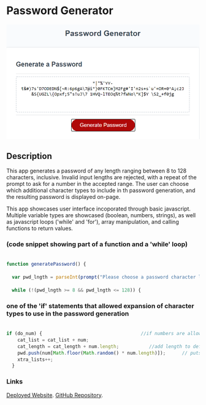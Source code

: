 # Password Generator

![Password Generator](./Assets/images/password_generator.png)

## Description 

This app generates a password of any length ranging between 8 to 128 characters, inclusive. Invalid input lengths are rejected, with a repeat of the prompt to ask for a number in the accepted range. The user can choose which additional character types to include in th password generation, and the resulting password is displayed on-page.

This app showcases user interface incoporated through basic javascript. Multiple variable types are showcased (boolean, numbers, strings), as well as javascript loops ('while' and 'for'), array manipulation, and calling functions to return values.


### (code snippet showing part of a function and a 'while' loop)
```javascript

function generatePassword() {

  var pwd_lngth = parseInt(prompt("Please choose a password character length"));

  while (!(pwd_lngth >= 8 && pwd_lngth <= 128)) {


```

### one of the 'if' statements that allowed expansion of character types to use in the password generation
```javascript

if (do_num) {                                    //if numbers are allowed, add it to default reference list
    cat_list = cat_list + num;
    cat_length = cat_length + num.length;           //add length to default length (allows access via index to each entry in combined list)
    pwd.push(num[Math.floor(Math.random() * num.length)]);      // puts random number at first availability of list; ensures one of this char type in password
    xtra_lists++;
  }

```



### Links

[Deployed Website](https://anzelcapparelli.github.io/password_generator/).
[GitHub Repository](https://github.com/anzelcapparelli/password_generator).

